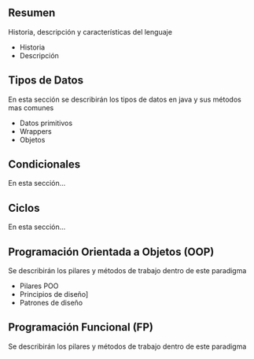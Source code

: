 ## Resumen
Historia, descripción y características del lenguaje
- Historia
- Descripción

## Tipos de Datos
En esta sección se describirán los tipos de datos en java y sus métodos mas comunes
- Datos primitivos
- Wrappers
- Objetos

## Condicionales
En esta sección...

## Ciclos
En esta sección...

## Programación Orientada a Objetos (OOP)
Se describirán los pilares y métodos de trabajo dentro de este paradigma

- Pilares POO
- Principios de diseño]
- Patrones de diseño

## Programación Funcional (FP)
Se describirán los pilares y métodos de trabajo dentro de este paradigma